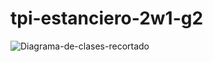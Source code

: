 # tpi-estanciero-2w1-g2
![Diagrama-de-clases-recortado](https://github.com/LCIII-2023/tpi-estanciero-2w1-g2/assets/142423545/cbdba310-3e86-4e84-a735-81c18bfb5821)

